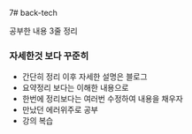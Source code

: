 7# back-tech

공부한 내용 3줄 정리

### 자세한것 보다 꾸준히
- 간단히 정리 이후 자세한 설명은 블로그
- 요약정리 보다는 이해한 내용으로
- 한번에 정리보다는 여러번 수정하여 내용을 채우자
- 만났던 에러위주로 공부
- 강의 복습
